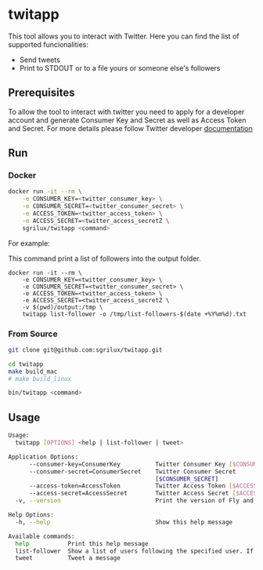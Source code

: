 # twitapp

This tool allows you to interact with Twitter. Here you can find the list of supported funcionalities:

- Send tweets
- Print to STDOUT or to a file yours or someone else's followers 

## Prerequisites

To allow the tool to interact with twitter you need to apply for a developer account and generate Consumer Key and Secret as well as Access Token and Secret.
For more details please follow Twitter developer [documentation](https://developer.twitter.com/en/docs/developer-portal/overview)

## Run

### Docker

```bash
docker run -it --rm \
    -e CONSUMER_KEY=<twitter_consumer_key> \
    -e CONSUMER_SECRET=<twitter_consumer_secret> \
    -e ACCESS_TOKEN=<twitter_access_token> \
    -e ACCESS_SECRET=<twitter_access_secretZ \
    sgrilux/twitapp <command>
```

For example:

This command print a list of followers into the output folder.
```
docker run -it --rm \
    -e CONSUMER_KEY=<twitter_consumer_key> \
    -e CONSUMER_SECRET=<twitter_consumer_secret> \
    -e ACCESS_TOKEN=<twitter_access_token> \
    -e ACCESS_SECRET=<twitter_access_secretZ \
    -v $(pwd)/output:/tmp \ 
    twitapp list-follower -o /tmp/list-followers-$(date +%Y%m%d).txt
```

### From Source

```bash
git clone git@github.com:sgrilux/twitapp.git

cd twitapp
make build_mac 
# make build_linux

bin/twitapp <command>
```

## Usage

```bash
Usage:
  twitapp [OPTIONS] <help | list-follower | tweet>

Application Options:
      --consumer-key=ConsumerKey          Twitter Consumer Key [$CONSUMER_KEY]
      --consumer-secret=ConsumerSecret    Twitter Consumer Secret
                                          [$CONSUMER_SECRET]
      --access-token=AccessToken          Twitter Access Token [$ACCESS_TOKEN]
      --access-secret=AccessSecret        Twitter Access Secret [$ACCESS_SECRET]
  -v, --version                           Print the version of Fly and exit

Help Options:
  -h, --help                              Show this help message

Available commands:
  help           Print this help message
  list-follower  Show a list of users following the specified user. If none is given it will show the list of followers of the current user
  tweet          Tweet a message
```